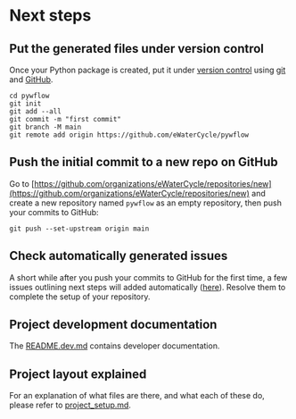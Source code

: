 # Next steps

## Put the generated files under version control

Once your Python package is created, put it under [version
control](https://guide.esciencecenter.nl/#/best_practices/version_control) using
[git](https://git-scm.com/) and [GitHub](https://github.com/).

```shell
cd pywflow
git init
git add --all
git commit -m "first commit"
git branch -M main
git remote add origin https://github.com/eWaterCycle/pywflow
```

## Push the initial commit to a new repo on GitHub

Go to
[https://github.com/organizations/eWaterCycle/repositories/new](https://github.com/organizations/eWaterCycle/repositories/new)
and create a new repository named `pywflow` as an empty repository, then push your commits to GitHub:

```shell
git push --set-upstream origin main
```

## Check automatically generated issues

A short while after you push your commits to GitHub for the first time, a few issues outlining next steps will added
automatically ([here](https://github.com/eWaterCycle/pywflow/issues?q=author%3Aapp%2Fgithub-actions)). Resolve them to complete the
setup of your repository.

## Project development documentation

The [README.dev.md](README.dev.md) contains developer documentation.

## Project layout explained

For an explanation of what files are there, and what each of these do, please refer to [project_setup.md](project_setup.md).
